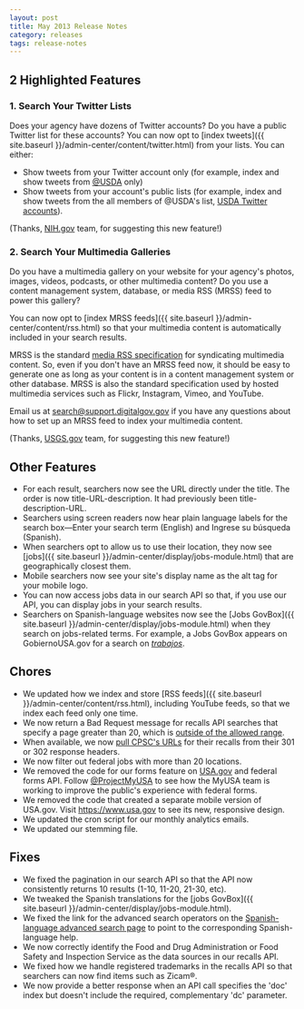 ```yaml
---
layout: post
title: May 2013 Release Notes
category: releases
tags: release-notes
---
```


## 2 Highlighted Features

### 1. Search Your Twitter Lists

Does your agency have dozens of Twitter accounts? Do you have a public Twitter list for these accounts? You can now opt to [index tweets]({{ site.baseurl }}/admin-center/content/twitter.html) from your lists. You can either:

* Show tweets from your Twitter account only (for example, index and show tweets from [@USDA](https://twitter.com/USDA) only)
* Show tweets from your account's public lists (for example, index and show tweets from the all members of @USDA's list, [USDA Twitter accounts](https://twitter.com/USDA/lists/usda-twitter-accounts)).

(Thanks, [NIH.gov](https://www.nih.gov) team, for suggesting this new feature!)

### 2. Search Your Multimedia Galleries

Do you have a multimedia gallery on your website for your agency's photos, images, videos, podcasts, or other multimedia content? Do you use a content management system, database, or media RSS (MRSS) feed to power this gallery?

You can now opt to [index MRSS feeds]({{ site.baseurl }}/admin-center/content/rss.html) so that your multimedia content is automatically included in your search results.

MRSS is the standard [media RSS specification](http://www.rssboard.org/media-rss) for syndicating multimedia content. So, even if you don't have an MRSS feed now, it should be easy to generate one as long as your content is in a content management system or other database. MRSS is also the standard specification used by hosted multimedia services such as Flickr, Instagram, Vimeo, and YouTube.

Email us at <search@support.digitalgov.gov> if you have any questions about how to set up an MRSS feed to index your multimedia content.

(Thanks, [USGS.gov](https://www.usgs.gov) team, for suggesting this new feature!)

## Other Features

* For each result, searchers now see the URL directly under the title. The order is now title-URL-description. It had previously been title-description-URL.
* Searchers using screen readers now hear plain language labels for the search box&mdash;Enter your search term (English) and Ingrese su búsqueda (Spanish).
* When searchers opt to allow us to use their location, they now see [jobs]({{ site.baseurl }}/admin-center/display/jobs-module.html) that are geographically closest them.
* Mobile searchers now see your site's display name as the alt tag for your mobile logo.
* You can now access jobs data in our search API so that, if you use our API, you can display jobs in your search results.
* Searchers on Spanish-language websites now see the [Jobs GovBox]({{ site.baseurl }}/admin-center/display/jobs-module.html) when they search on jobs-related terms. For example, a Jobs GovBox appears on GobiernoUSA.gov for a search on [*trabajos*](https://search.usa.gov/search?affiliate=gobiernousa&query=trabajos).

## Chores

* We updated how we index and store [RSS feeds]({{ site.baseurl }}/admin-center/content/rss.html), including YouTube feeds, so that we index each feed only one time.
* We now return a Bad Request message for recalls API searches that specify a page greater than 20, which is [outside of the allowed range](https://github.com/GSA/recalls_api/commit/0539ce559cae7c4f9360f56dba91932bc48ebb4c).
* When available, we now [pull CPSC's URLs](https://github.com/GSA/recalls_api/commit/74ff28198b2e09418d9d0826fffdcb99bd7fd22f) for their recalls from their 301 or 302 response headers.
* We now filter out federal jobs with more than 20 locations.
* We removed the code for our forms feature on [USA.gov](https://www.usa.gov) and federal forms API. Follow [@ProjectMyUSA](https://twitter.com/ProjectMyUSA) to see how the MyUSA team is working to improve the public's experience with federal forms.
* We removed the code that created a separate mobile version of USA.gov. Visit  <https://www.usa.gov> to see its new, responsive design.
* We updated the cron script for our monthly analytics emails.
* We updated our stemming file.

## Fixes

* We fixed the pagination in our search API so that the API now consistently returns 10 results (1-10, 11-20, 21-30, etc).
* We tweaked the Spanish translations for the [jobs GovBox]({{ site.baseurl }}/admin-center/display/jobs-module.html).
* We fixed the link for the advanced search operators on the [Spanish-language advanced search page](https://search.usa.gov/search/advanced?affiliate=gobiernousa) to point to the corresponding Spanish-language help.
* We now correctly identify the Food and Drug Administration or Food Safety and Inspection Service as the data sources in our recalls API.
* We fixed how we handle registered trademarks in the recalls API so that searchers can now find items such as Zicam&reg;.
* We now provide a better response when an API call specifies the 'doc' index but doesn't include the required, complementary 'dc' parameter.	